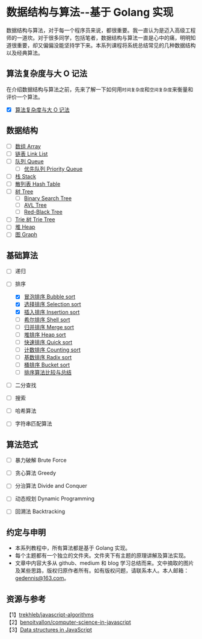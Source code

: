 
# 数据结构与算法--基于 Golang 实现

数据结构与算法，对于每一个程序员来说，都很重要。我一直认为是迈入高级工程师的一道坎。对于很多同学，包括笔者，数据结构与算法一直是心中的痛，明明知道很重要，却又偏偏没能坚持学下来。本系列课程将系统总结常见的几种数据结构以及经典算法。

## 算法复杂度与大 O 记法

在介绍数据结构与算法之前，先来了解一下如何用`时间复杂度`和`空间复杂度`来衡量和评价一个算法。

- [x] [算法复杂度与大 O 记法](./algorithmic-complexity/README.md)

## 数据结构

- [ ] [数组 Array]()
- [ ] [链表 Link List]()
- [ ] [队列 Queue]()
  - [ ] [优先队列 Priority Queue]()
- [ ] [栈 Stack]()
- [ ] [散列表 Hash Table]()
- [ ] [树 Tree]()
  - [ ] [Binary Search Tree]()
  - [ ] [AVL Tree]()
  - [ ] [Red-Black Tree]()
- [ ] [Trie 树 Trie Tree]()
- [ ] [堆 Heap]()
- [ ] [图 Graph]()

## 基础算法

- [ ] 递归
- [ ] 排序

  - [x] [冒泡排序 Bubble sort]()
  - [x] [选择排序 Selection sort]()
  - [x] [插入排序 Insertion sort]()
  - [ ] [希尔排序 Shell sort]()
  - [ ] [归并排序 Merge sort]()
  - [ ] [堆排序 Heap sort]()
  - [ ] [快速排序 Quick sort]()
  - [ ] [计数排序 Counting sort]()
  - [ ] [基数排序 Radix sort]()
  - [ ] [桶排序 Bucket sort]()
  - [ ] [排序算法比较与总结]()

- [ ] 二分查找
- [ ] 搜索
- [ ] 哈希算法
- [ ] 字符串匹配算法

## 算法范式

- [ ] 暴力破解 Brute Force

- [ ] 贪心算法 Greedy

- [ ] 分治算法 Divide and Conquer

- [ ] 动态规划 Dynamic Programming

- [ ] 回溯法 Backtracking

## 约定与申明

- 本系列教程中，所有算法都是基于 Golang 实现。
- 每个主题都有一个独立的文件夹。文件夹下有主题的原理讲解及算法实现。
- 文章中内容大多从 github、medium 和 blog 学习总结而来。文中摘取的图片及某些思路，版权归原作者所有。如有版权问题，请联系本人。本人邮箱：gedennis@163.com。

## 资源与参考

【1】[trekhleb/javascript-algorithms](https://github.com/trekhleb/javascript-algorithms/)  
【2】[benoitvallon/computer-science-in-javascript](https://github.com/benoitvallon/computer-science-in-javascript)  
【3】[Data structures in JavaScript](http://blog.benoitvallon.com/data-structures-in-javascript/data-structures-in-javascript/)

